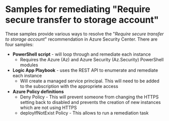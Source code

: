 # Samples for remediating "Require secure transfer to storage account"
These samples provide various ways to resolve the "*Require secure transfer to storage account*" recommendation in Azure Security Center. There are four samples:
* **PowerShell script** - will loop through and remediate each instance 
    * Requires the Azure (Az) and Azure Security (Az.Security) PowerShell modules
* **Logic App Playbook** - uses the REST API to enumerate and remediate each instance 
    * Will create a managed service principal. This will need to be added to the subscription with the appropriete access
* **Azure Policy definitions**
    * Deny Policy - This will prevent someone from changing the HTTPS setting back to disabled and prevents the creation of new instances which are not using HTTPS
    * deployIfNotExist Policy - This allows to run a remediation task

